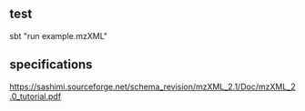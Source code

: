 
## test

sbt "run example.mzXML"

## specifications

https://sashimi.sourceforge.net/schema_revision/mzXML_2.1/Doc/mzXML_2.0_tutorial.pdf